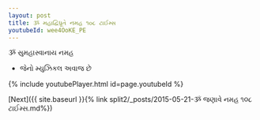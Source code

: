 ```yaml
---
layout: post
title: ૐ મહાદ્વિધ્રૂતે નમહ ૧૦૮ ટાઈમ્સ
youtubeId: wee4OoKE_PE
---
```

 
 
 ૐ સુમહાસ્વાનાય નમહ  
 
 -  જેનો મ્યુઝિકલ અવાજ છે 
 
  
 
  
 
 
 
 
 
 


{% include youtubePlayer.html id=page.youtubeId %}
 
[Next]({{ site.baseurl }}{% link  split2/_posts/2015-05-21-ૐ જણાવે નમહ ૧૦૮ ટાઈમ્સ.md%})
 
